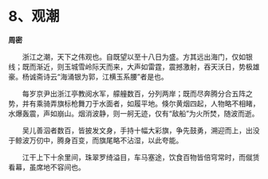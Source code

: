 # 8、观潮

**周密**

　　浙江之潮，天下之伟观也。自既望以至十八日为盛。方其远出海门，仅如银线；既而渐近，则玉城雪岭际天而来，大声如雷霆，震撼激射，吞天沃日，势极雄豪。杨诚斋诗云“海涌银为郭，江横玉系腰”者是也。

　　每岁京尹出浙江亭教阅水军，艨艟数百，分列两岸；既而尽奔腾分合五阵之势，并有乘骑弄旗标枪舞刀于水面者，如履平地。倏尔黄烟四起，人物略不相睹，水爆轰震，声如崩山。烟消波静，则一舸无迹，仅有“敌船”为火所焚，随波而逝。

　　吴儿善泅者数百，皆披发文身，手持十幅大彩旗，争先鼓勇，溯迎而上，出没于鲸波万仞中，腾身百变，而旗尾略不沾湿，以此夸能。

　　江干上下十余里间，珠翠罗绮溢目，车马塞途，饮食百物皆倍穹常时，而僦赁看幕，虽席地不容间也。